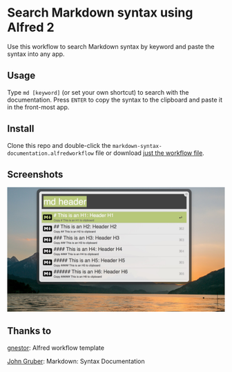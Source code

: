 # Search Markdown syntax using Alfred 2

Use this workflow to search Markdown syntax by keyword and paste the syntax into any app.

## Usage
Type `md [keyword]` (or set your own shortcut) to search with the documentation. Press `ENTER` to copy the syntax to the clipboard and paste it in the front-most app.

## Install

Clone this repo and double-click the `markdown-syntax-documentation.alfredworkflow` file or download [just the workflow file](https://github.com/webserviceXXL/Markdown-syntax-documentation-for-Alfred-2/blob/master/package/markdown-syntax-documentation.alfredworkflow).

## Screenshots

![](https://raw.githubusercontent.com/webservicexxl/Markdown-syntax-documentation-for-Alfred-2/master/screenshot.jpg)

## Thanks to

[gnestor](https://github.com/gnestor/alfred-terminal-commands): Alfred workflow template

[John Gruber](https://daringfireball.net/projects/markdown/syntax): Markdown: Syntax Documentation
